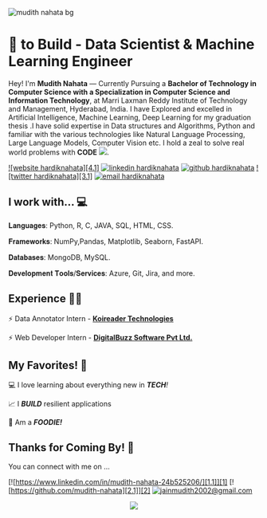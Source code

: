 

![mudith nahata bg](https://github.com/mudith-nahata/mudith-nahata/assets/96544398/73ceb2b8-5b2c-4f42-8974-644a0aa51784)


<!-- links to social media icons -->
<!-- no need to change these -->

<!-- icons  -->

[1.1]: https://img.icons8.com/color/48/000000/linkedin.png
[2.1]: https://img.icons8.com/windows/48/000000/github.png
[5.1]: https://img.icons8.com/cute-clipart/48/000000/email.png

<!-- links to my social media accounts -->

[1]: https://www.linkedin.com/in/mudith-nahata-24b525206/
[2]: https://www.github.com/mudith-nahata
[3]: https://www.twitter.com/sarcastichardy
[4]: https://www.hardiknahata.com
[5]: mailto:jainmudith2002@gmail.com

<!-- section - intro -->
<!--#### **SDE** @ **HashedIn | Microsoft | ISRO** -->

# :blue_heart: to Build - Data Scientist & Machine Learning Engineer


Hey! I'm **Mudith Nahata** — Currently Pursuing a **Bachelor of Technology in Computer Science with a Specialization in Computer Science and Information Technology**, at Marri Laxman Reddy Institute of Technology and Management, Hyderabad, India. 
I have Explored and excelled in Artificial Intelligence, Machine Learning, Deep Learning for my graduation thesis .I have solid expertise in Data structures and Algorithms, Python and familiar with the various technologies like Natural Language Processing, Large Language Models, Computer Vision etc. I hold a zeal to solve real world problems with **CODE** ![](https://img.icons8.com/ios-filled/15/000000/code.png).

<!-- section - intro -->

<!-- section - social media icons -->

[![website hardiknahata][4.1]][4]
[![linkedin hardiknahata][1.1]][1]
[![github hardiknahata][2.1]][2]
[![twitter hardiknahata][3.1]][3]
[![email hardiknahata][5.1]][5]

<!-- section - social media icons -->



<!-- section - skills -->

## I work with... 💻

𝐋𝐚𝐧𝐠𝐮𝐚𝐠𝐞𝐬: Python, R, C, JAVA, SQL, HTML, CSS.  

𝐅𝐫𝐚𝐦𝐞𝐰𝐨𝐫𝐤𝐬: NumPy,Pandas, Matplotlib, Seaborn, FastAPI.  

𝐃𝐚𝐭𝐚𝐛𝐚𝐬𝐞𝐬: MongoDB, MySQL.  

𝐃𝐞𝐯𝐞𝐥𝐨𝐩𝐦𝐞𝐧𝐭 𝐓𝐨𝐨𝐥𝐬/𝐒𝐞𝐫𝐯𝐢𝐜𝐞𝐬: Azure, Git, Jira, and more.  


<!-- Python . R . C . SQL . HTML . CSS .

NumPy . Pandas . Matplotlib . Seaborn . Natural Language Processing . Deep Learning

Microsoft Azure
 -->
<!-- section - skills -->

<!-- section - job details -->

## Experience 👨‍💻
⚡️ Data Annotator Intern - [**Koireader Technologies**](https://koireader.com)

⚡️ Web Developer Intern  - [**DigitalBuzz Software Pvt Ltd.**](https://www.digitalbuzztech.com/)



<!-- section - job details -->


<!-- section - interests -->

## My Favorites! 💜

💻 I love learning about everything new in _**TECH**!_

📈 I _**BUILD**_ resilient applications

🍕 Am a _**FOODIE!**_

<!-- section - interests -->

## Thanks for Coming By! 🙏

You can connect with me on ...

<!-- section - social media icons -->

[![https://www.linkedin.com/in/mudith-nahata-24b525206/][1.1]][1]
[![https://github.com/mudith-nahata][2.1]][2]
[![jainmudith2002@gmail.com][5.1]][5]

<!-- section - social media icons -->

<p align='center'>
<img align='center' src="https://visitor-badge.glitch.me/badge?page_id=hardiknahata.visitor-badge">
 <p/>

